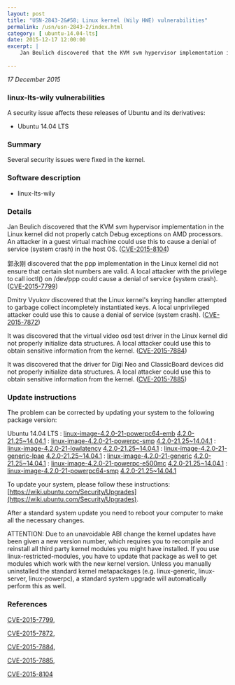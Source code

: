 ```yaml
---
layout: post
title: "USN-2843-2&#58; Linux kernel (Wily HWE) vulnerabilities"
permalink: /usn/usn-2843-2/index.html
category: [ ubuntu-14.04-lts]
date: 2015-12-17 12:00:00
excerpt: |
    Jan Beulich discovered that the KVM svm hypervisor implementation in the Linux kernel did not properly catch Debug exceptions on AMD processors. An attacker in a guest virtual machine could use this to cause a denial of service (system crash) in the host OS. ([CVE-2015-8104](http://people.ubuntu.com/~ubuntu-security/cve/CVE-2015-8104))
    
--- 
```

 
 

*17 December 2015*

### linux-lts-wily vulnerabilities

A security issue affects these releases of Ubuntu and its derivatives:

* Ubuntu 14.04 LTS

### Summary

Several security issues were fixed in the kernel. 

### Software description

* linux-lts-wily 

### Details

Jan Beulich discovered that the KVM svm hypervisor implementation in the Linux kernel did not properly catch Debug exceptions on AMD processors. An attacker in a guest virtual machine could use this to cause a denial of service (system crash) in the host OS. ([CVE-2015-8104](http://people.ubuntu.com/~ubuntu-security/cve/CVE-2015-8104))

郭永刚 discovered that the ppp implementation in the Linux kernel did not ensure that certain slot numbers are valid. A local attacker with the privilege to call ioctl() on /dev/ppp could cause a denial of service (system crash). ([CVE-2015-7799](http://people.ubuntu.com/~ubuntu-security/cve/CVE-2015-7799))

Dmitry Vyukov discovered that the Linux kernel&#39;s keyring handler attempted to garbage collect incompletely instantiated keys. A local unprivileged attacker could use this to cause a denial of service (system crash). ([CVE-2015-7872](http://people.ubuntu.com/~ubuntu-security/cve/CVE-2015-7872))

It was discovered that the virtual video osd test driver in the Linux kernel did not properly initialize data structures. A local attacker could use this to obtain sensitive information from the kernel. ([CVE-2015-7884](http://people.ubuntu.com/~ubuntu-security/cve/CVE-2015-7884))

It was discovered that the driver for Digi Neo and ClassicBoard devices did not properly initialize data structures. A local attacker could use this to obtain sensitive information from the kernel. ([CVE-2015-7885](http://people.ubuntu.com/~ubuntu-security/cve/CVE-2015-7885)) 

### Update instructions

The problem can be corrected by updating your system to the following package version:

Ubuntu 14.04 LTS
 : [linux-image-4.2.0-21-powerpc64-emb](https://launchpad.net/ubuntu/+source/linux-lts-wily) <span> [4.2.0-21.25~14.04.1](https://launchpad.net/ubuntu/+source/linux-lts-wily/4.2.0-21.25~14.04.1) </span> 
 : [linux-image-4.2.0-21-powerpc-smp](https://launchpad.net/ubuntu/+source/linux-lts-wily) <span> [4.2.0-21.25~14.04.1](https://launchpad.net/ubuntu/+source/linux-lts-wily/4.2.0-21.25~14.04.1) </span> 
 : [linux-image-4.2.0-21-lowlatency](https://launchpad.net/ubuntu/+source/linux-lts-wily) <span> [4.2.0-21.25~14.04.1](https://launchpad.net/ubuntu/+source/linux-lts-wily/4.2.0-21.25~14.04.1) </span> 
 : [linux-image-4.2.0-21-generic-lpae](https://launchpad.net/ubuntu/+source/linux-lts-wily) <span> [4.2.0-21.25~14.04.1](https://launchpad.net/ubuntu/+source/linux-lts-wily/4.2.0-21.25~14.04.1) </span> 
 : [linux-image-4.2.0-21-generic](https://launchpad.net/ubuntu/+source/linux-lts-wily) <span> [4.2.0-21.25~14.04.1](https://launchpad.net/ubuntu/+source/linux-lts-wily/4.2.0-21.25~14.04.1) </span> 
 : [linux-image-4.2.0-21-powerpc-e500mc](https://launchpad.net/ubuntu/+source/linux-lts-wily) <span> [4.2.0-21.25~14.04.1](https://launchpad.net/ubuntu/+source/linux-lts-wily/4.2.0-21.25~14.04.1) </span> 
 : [linux-image-4.2.0-21-powerpc64-smp](https://launchpad.net/ubuntu/+source/linux-lts-wily) <span> [4.2.0-21.25~14.04.1](https://launchpad.net/ubuntu/+source/linux-lts-wily/4.2.0-21.25~14.04.1) </span> 

To update your system, please follow these instructions: [https://wiki.ubuntu.com/Security/Upgrades](https://wiki.ubuntu.com/Security/Upgrades).

After a standard system update you need to reboot your computer to make all the necessary changes.

ATTENTION: Due to an unavoidable ABI change the kernel updates have been given a new version number, which requires you to recompile and reinstall all third party kernel modules you might have installed. If you use linux-restricted-modules, you have to update that package as well to get modules which work with the new kernel version. Unless you manually uninstalled the standard kernel metapackages (e.g. linux-generic, linux-server, linux-powerpc), a standard system upgrade will automatically perform this as well. 

### References

 
 [CVE-2015-7799](http://people.ubuntu.com/~ubuntu-security/cve/CVE-2015-7799), 

 [CVE-2015-7872](http://people.ubuntu.com/~ubuntu-security/cve/CVE-2015-7872), 

 [CVE-2015-7884](http://people.ubuntu.com/~ubuntu-security/cve/CVE-2015-7884), 

 [CVE-2015-7885](http://people.ubuntu.com/~ubuntu-security/cve/CVE-2015-7885), 

 [CVE-2015-8104](http://people.ubuntu.com/~ubuntu-security/cve/CVE-2015-8104)
 

